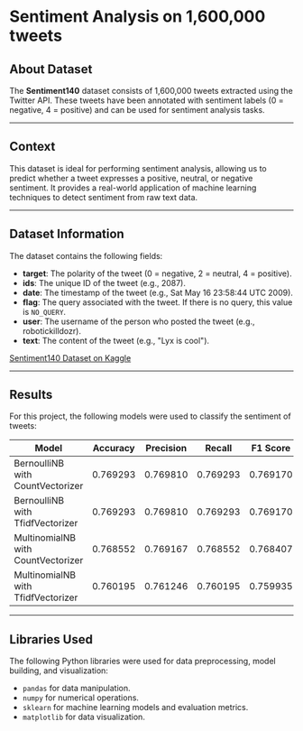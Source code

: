 # Sentiment Analysis on 1,600,000 tweets

## About Dataset
The **Sentiment140** dataset consists of 1,600,000 tweets extracted using the Twitter API. These tweets have been annotated with sentiment labels (0 = negative, 4 = positive) and can be used for sentiment analysis tasks.

---

## Context
This dataset is ideal for performing sentiment analysis, allowing us to predict whether a tweet expresses a positive, neutral, or negative sentiment. It provides a real-world application of machine learning techniques to detect sentiment from raw text data.

---

## Dataset Information
The dataset contains the following fields:

- **target**: The polarity of the tweet (0 = negative, 2 = neutral, 4 = positive).
- **ids**: The unique ID of the tweet (e.g., 2087).
- **date**: The timestamp of the tweet (e.g., Sat May 16 23:58:44 UTC 2009).
- **flag**: The query associated with the tweet. If there is no query, this value is `NO_QUERY`.
- **user**: The username of the person who posted the tweet (e.g., robotickilldozr).
- **text**: The content of the tweet (e.g., "Lyx is cool").

[Sentiment140 Dataset on Kaggle](https://www.kaggle.com/datasets/kazanova/sentiment140)

---

## Results
For this project, the following models were used to classify the sentiment of tweets:

| Model                               | Accuracy | Precision | Recall | F1 Score |
|--------------------------------------|----------|-----------|--------|----------|
| BernoulliNB with CountVectorizer     | 0.769293 | 0.769810  | 0.769293 | 0.769170 |
| BernoulliNB with TfidfVectorizer     | 0.769293 | 0.769810  | 0.769293 | 0.769170 |
| MultinomialNB with CountVectorizer   | 0.768552 | 0.769167  | 0.768552 | 0.768407 |
| MultinomialNB with TfidfVectorizer   | 0.760195 | 0.761246  | 0.760195 | 0.759935 |

---

## Libraries Used
The following Python libraries were used for data preprocessing, model building, and visualization:

- `pandas` for data manipulation.
- `numpy` for numerical operations.
- `sklearn` for machine learning models and evaluation metrics.
- `matplotlib` for data visualization.
